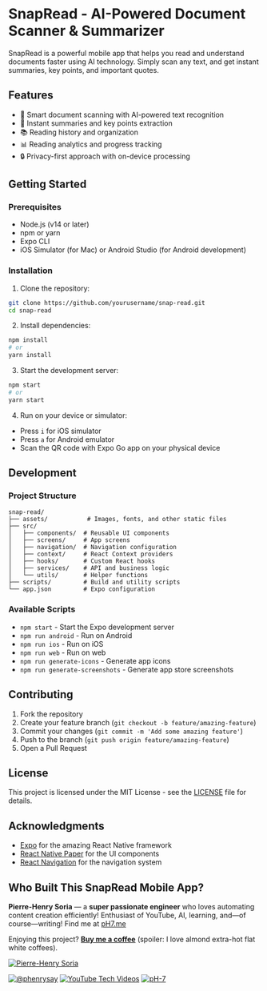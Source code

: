 # SnapRead - AI-Powered Document Scanner & Summarizer

SnapRead is a powerful mobile app that helps you read and understand documents faster using AI technology. Simply scan any text, and get instant summaries, key points, and important quotes.

## Features

- 📱 Smart document scanning with AI-powered text recognition
- 🤖 Instant summaries and key points extraction
- 📚 Reading history and organization
- 📊 Reading analytics and progress tracking
- 🔒 Privacy-first approach with on-device processing

## Getting Started

### Prerequisites

- Node.js (v14 or later)
- npm or yarn
- Expo CLI
- iOS Simulator (for Mac) or Android Studio (for Android development)

### Installation

1. Clone the repository:
```bash
git clone https://github.com/yourusername/snap-read.git
cd snap-read
```

2. Install dependencies:
```bash
npm install
# or
yarn install
```

3. Start the development server:
```bash
npm start
# or
yarn start
```

4. Run on your device or simulator:
- Press `i` for iOS simulator
- Press `a` for Android emulator
- Scan the QR code with Expo Go app on your physical device

## Development

### Project Structure

```
snap-read/
├── assets/           # Images, fonts, and other static files
├── src/
│   ├── components/  # Reusable UI components
│   ├── screens/     # App screens
│   ├── navigation/  # Navigation configuration
│   ├── context/     # React Context providers
│   ├── hooks/       # Custom React hooks
│   ├── services/    # API and business logic
│   └── utils/       # Helper functions
├── scripts/         # Build and utility scripts
└── app.json         # Expo configuration
```

### Available Scripts

- `npm start` - Start the Expo development server
- `npm run android` - Run on Android
- `npm run ios` - Run on iOS
- `npm run web` - Run on web
- `npm run generate-icons` - Generate app icons
- `npm run generate-screenshots` - Generate app store screenshots

## Contributing

1. Fork the repository
2. Create your feature branch (`git checkout -b feature/amazing-feature`)
3. Commit your changes (`git commit -m 'Add some amazing feature'`)
4. Push to the branch (`git push origin feature/amazing-feature`)
5. Open a Pull Request

## License

This project is licensed under the MIT License - see the [LICENSE](LICENSE) file for details.

## Acknowledgments

- [Expo](https://expo.dev/) for the amazing React Native framework
- [React Native Paper](https://callstack.github.io/react-native-paper/) for the UI components
- [React Navigation](https://reactnavigation.org/) for the navigation system

## Who Built This SnapRead Mobile App?

**Pierre-Henry Soria** — a **super passionate engineer** who loves automating content creation efficiently!
Enthusiast of YouTube, AI, learning, and—of course—writing!
Find me at [pH7.me](https://ph7.me)

Enjoying this project? **[Buy me a coffee](https://ko-fi.com/phenry)** (spoiler: I love almond extra-hot flat white coffees).

[![Pierre-Henry Soria](https://s.gravatar.com/avatar/a210fe61253c43c869d71eaed0e90149?s=200)](https://ph7.me "Pierre-Henry Soria's personal website")

[![@phenrysay][x-icon]](https://x.com/phenrysay "Follow Me on X") [![YouTube Tech Videos][youtube-icon]](https://www.youtube.com/@pH7Programming "My Tech YouTube Channel") [![pH-7][github-icon]](https://github.com/pH-7 "Follow Me on GitHub")


<!-- GitHub's Markdown reference links -->
[x-icon]: https://img.shields.io/badge/x-000000.svg?style=for-the-badge&logo=x&logoColor=white
[youtube-icon]: https://img.shields.io/badge/YouTube-FF0000?style=for-the-badge&logo=youtube&logoColor=white
[github-icon]: https://img.shields.io/badge/GitHub-100000?style=for-the-badge&logo=github&logoColor=white